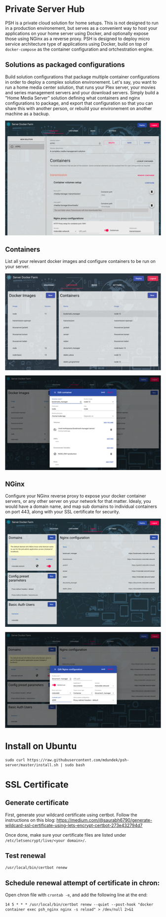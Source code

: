 # Private Server Hub

PSH is a private cloud solution for home setups. This is not designed to run in a production environement, but serves as a convenient way to host your applications on your home server using Docker, and optionally expose those using NGinx as a reverse proxy.
PSH is designed to deploy micro service architecture type of applications using Docker, build on top of `docker-compose` as the container configuration and ortchestration engine.

## Solutions as packaged configurations

Build solution configurations that package multiple container configurations in order to deploy a complex solution environement. Let's say, you want to run a home media center solution, that runs your Plex server, your movies and series management servers and your download servers. Simply build a "Home Media Server" solution defining what containers and nginx configurations to package, and export that configuration so that you can share this with another person, or rebuild your environement on another machine as a backup. 

![Solution example](https://raw.githubusercontent.com/mdundek/psh-server/master/resources/images/solution_example.png)

## Containers

List all your relevant docker images and configure containers to be run on your server.

![Containers](https://raw.githubusercontent.com/mdundek/psh-server/master/resources/images/containers.png)  

![Container edit](https://raw.githubusercontent.com/mdundek/psh-server/master/resources/images/container_edit.png)

## NGinx

Configure your NGinx reverse proxy to expose your docker container servers, or any other server on your network for that matter. Idealy, you would have a domain name, and map sub domains to individual containers on port 443, along with your SSL certificate for security.

![Nginx](https://raw.githubusercontent.com/mdundek/psh-server/master/resources/images/nginx.png)  

![Nginx edit](https://raw.githubusercontent.com/mdundek/psh-server/master/resources/images/nginx_edit.png)


# Install on Ubuntu

```
sudo curl https://raw.githubusercontent.com/mdundek/psh-server/master/install.sh | sudo bash
```

# SSL Certificate

## Generate certificate

First, generate your wildcard certificate using certbot. Follow the instructions on this blog:
https://medium.com/@saurabh6790/generate-wildcard-ssl-certificate-using-lets-encrypt-certbot-273e432794d7

Once done, make sure your certificate files are listed under `/etc/letsencrypt/live/<your domain>/`.

## Test renewal

```
/usr/local/bin/certbot renew
```

## Schedule renewal attempt of certificate in chron:

Open chron file with `crontab -e`, and add the following line at the end:

```
14 5 * * * /usr/local/bin/certbot renew --quiet --post-hook "docker container exec psh_nginx nginx -s reload" > /dev/null 2>&1
```
